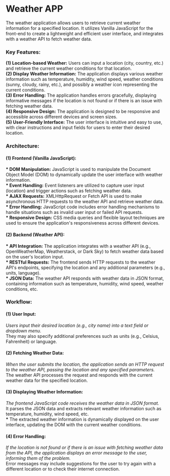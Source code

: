 <h1>Weather APP</h1>

The weather application allows users to retrieve current weather information for a specified location. It utilizes Vanilla 
JavaScript for the front-end to create a lightweight and efficient user interface, and integrates with a weather API to fetch weather data.

<h3>Key Features:</h3>

<b>(1) Location-based Weather:</b> Users can input a location (city, country, etc.) and retrieve the current weather conditions for that location.<br>
<b>(2) Display Weather Information:</b> The application displays various weather information such as temperature, humidity, wind speed, weather 
    conditions (sunny, cloudy, rainy, etc.), and possibly a weather icon representing the current conditions.<br>
<b>(3) Error Handling:</b> The application handles errors gracefully, displaying informative messages if the location is not found or if there is an issue with fetching weather data.<br>
<b>(4) Responsive Design:</b> The application is designed to be responsive and accessible across different devices and screen sizes.<br>
<b>(5) User-Friendly Interface:</b> The user interface is intuitive and easy to use, with clear instructions and input fields for users to enter their desired location.<br>

<h3>Architecture:</h3>

<h4>(1) Frontend (Vanilla JavaScript):</h4>

<b>* DOM Manipulation:</b> JavaScript is used to manipulate the Document Object Model (DOM) to dynamically update the user interface with weather information.<br>
<b>* Event Handling:</b> Event listeners are utilized to capture user input (location) and trigger actions such as fetching weather data.<br>
<b>* AJAX Requests:</b> XMLHttpRequest or Fetch API is used to make asynchronous HTTP requests to the weather API and retrieve weather data.<br>
<b>* Error Handling:</b> JavaScript code includes error handling mechanisms to handle situations such as invalid user input or failed API requests.<br>
<b>* Responsive Design:</b> CSS media queries and flexible layout techniques are used to ensure the application's responsiveness across different devices.<br>

<h4>(2) Backend (Weather API):</h4>

<b>* API Integration:</b> The application integrates with a weather API (e.g., OpenWeatherMap, Weatherstack, or Dark Sky) to fetch weather data based on the user's location input.<br>
<b>* RESTful Requests:</b> The frontend sends HTTP requests to the weather API's endpoints, specifying the location and any additional parameters (e.g., units, language).<br>
<b>* JSON Data:</b> The weather API responds with weather data in JSON format, containing information such as temperature, humidity, wind speed, weather conditions, etc.<br>

<h3>Workflow:</h3>

<h4>(1) User Input:</h4>

<b>*</b> Users input their desired location (e.g., city name) into a text field or dropdown menu.<br>
<b>*</b> They may also specify additional preferences such as units (e.g., Celsius, Fahrenheit) or language.<br>

<h4>(2) Fetching Weather Data:</h4>

<b>*</b> When the user submits the location, the application sends an HTTP request to the weather API, passing the location and any specified parameters.<br>
<b>*</b> The weather API processes the request and responds with the current weather data for the specified location.<br>

<h4>(3) Displaying Weather Information:</h4>

<b>*</b> The frontend JavaScript code receives the weather data in JSON format.<br>
<b>*</b> It parses the JSON data and extracts relevant weather information such as temperature, humidity, wind speed, etc.<br>
<b>*</b> The extracted weather information is dynamically displayed on the user interface, updating the DOM with the current weather conditions.<br>

<h4>(4) Error Handling:</h4>

<b>*</b> If the location is not found or if there is an issue with fetching weather data from the API, the application displays an error message to the user, informing them of the problem.<br>
<b>*</b> Error messages may include suggestions for the user to try again with a different location or to check their internet connection.<br>
